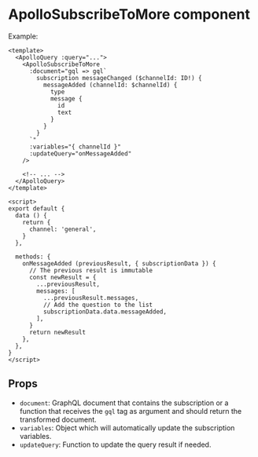 # ApolloSubscribeToMore component

Example:

```vue
<template>
  <ApolloQuery :query="...">
    <ApolloSubscribeToMore
      :document="gql => gql`
        subscription messageChanged ($channelId: ID!) {
          messageAdded (channelId: $channelId) {
            type
            message {
              id
              text
            }
          }
        }
      `"
      :variables="{ channelId }"
      :updateQuery="onMessageAdded"
    />

    <!-- ... -->
  </ApolloQuery>
</template>

<script>
export default {
  data () {
    return {
      channel: 'general',
    }
  },

  methods: {
    onMessageAdded (previousResult, { subscriptionData }) {
      // The previous result is immutable
      const newResult = {
        ...previousResult,
        messages: [
          ...previousResult.messages,
          // Add the question to the list
          subscriptionData.data.messageAdded,
        ],
      }
      return newResult
    },
  },
}
</script>
```

## Props

- `document`: GraphQL document that contains the subscription or a function that receives the `gql` tag as argument and should return the transformed document.
- `variables`: Object which will automatically update the subscription variables.
- `updateQuery`: Function to update the query result if needed.
